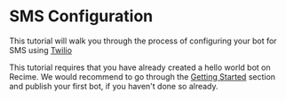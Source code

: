 # SMS Configuration

This tutorial will walk you through the process of configuring your bot for SMS using [Twilio](https://www.twilio.com/)


This tutorial requires that you have already created a hello world bot on Recime.  We would recommend to go through the [Getting Started](README.md) section and publish your first bot, if you haven't done so already.
